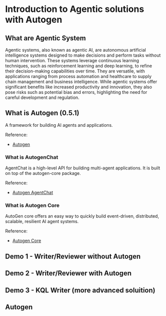 # Introduction to Agentic solutions with Autogen

## What are Agentic System

Agentic systems, also known as agentic AI, are autonomous artificial intelligence systems designed to make decisions and perform tasks without human intervention. These systems leverage continuous learning techniques, such as reinforcement learning and deep learning, to refine their decision-making capabilities over time. They are versatile, with applications ranging from process automation and healthcare to supply chain management and business intelligence. While agentic systems offer significant benefits like increased productivity and innovation, they also pose risks such as potential bias and errors, highlighting the need for careful development and regulation.

## What is Autogen (0.5.1)

A framework for building AI agents and applications.

Reference:
- [Autogen](https://microsoft.github.io/autogen/stable/index.html)

### What is AutogenChat

AgentChat is a high-level API for building multi-agent applications. It is built on top of the autogen-core package. 

Reference:
- [Autogen AgentChat](https://microsoft.github.io/autogen/stable/user-guide/agentchat-user-guide/index.html)

### What is Autogen Core

AutoGen core offers an easy way to quickly build event-driven, distributed, scalable, resilient AI agent systems.

Reference:
- [Autogen Core](https://microsoft.github.io/autogen/stable/user-guide/core-user-guide/index.html)

## Demo 1 - Writer/Reviewer without Autogen

## Demo 2 - Writer/Reviewer with Autogen

## Demo 3 - KQL Writer (more advanced soluition)

## Autogen
